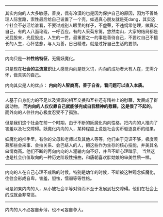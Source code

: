 

----

其实内向的人大多敏感，善良，偶有冷漠的也是因为保护自己的原因，因为不善处理人际套路，索性最后给自己设置了一个壳，如遇真心朋友就是死dang，其实这个社会不必活给谁看，不要过成别人眼里的样子，不虚荣，不违纲常伦理，做真实自己，有的人八面玲珑，一呼百应，有的人采菊东篱，悠然南山，大家的结局都是光屁股来，光屁股走，人生的一世，最重要之一的事是善待自己，不要过自己不擅长的人生，心怀慈悲，与人为善，日日精进，就是过好自己生活的要领。 

----

内向只是一种**性格特征**，无需妖魔化。

只是现在**社会的主流意识**让人感觉内向是贬义词，内向的成功者大有人在，无需介怀，做真实的自己。

内向其实是人的优点： **内向的人智商高，善于自省，看问题可以直入本质。**

---- 

人基于自身能力的不足以及资源的相互交换和互补还有精神上的慰藉，发展成了群居动物。 **而内向的人仅仅靠自己就能够完成自我精神的慰藉，这是很了不起的。** 而外向的人往往内心极度忍受不了孤独。 

但是我们这个社会在前一个时期，由于不断的妖魔化内向性格，把内向的人推向了害羞以及社交障碍。妖魔化内向的人，某种程度上说是社会劣币驱逐良币的结果。 

妖魔化的推手里，有你的父母和老师以及其他人等等。他们由于见识不够，极度羡慕那些会来事、会拉关系、会巴结人的人，把这些作为生存的核心技能，并美其名曰情商高。他们不断的再向内向的人灌输内向不好，并且不断心理暗示。 当然这也是社会价值取向的一种历史阶段性扭曲，和唐朝喜欢胖姑娘的审美性质一样。

----

内向的人在自己心理不成熟的时候，特别是幼年的时候，不断被这种观念妖魔化，往往会形成自卑，害羞，胆怯，懦弱等等性格。 

可是如果内向的人，从小被社会平等对待而不至于发展到社交障碍。他们在社会上的成就会非常高。


----

内向的人不必妄自菲薄，也不可妄自尊大。


